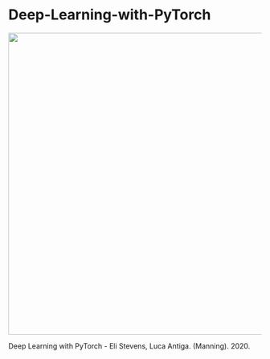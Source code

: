 # Deep-Learning-with-PyTorch
<image src="https://blog.kakaocdn.net/dn/0wqzK/btrFsfcJ9B4/VVF55rERg1ZkH6KTanfUp0/img.jpg" width=600px><br>

Deep Learning with PyTorch - Eli Stevens, Luca Antiga. (Manning). 2020.
